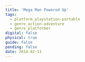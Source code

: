 ```yaml
---
title: 'Mega Man Powered Up'
tags:
  - platform_playstation-portable
  - genre_action-adventure
  - genre_platformer
digital: false
physical: true
guide: false
pending: false
date: 2014-02-11
---
```

